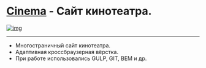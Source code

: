 # [Cinema](https://lyu-chunkwo.github.io/cinematica/dist/index.html) - Сайт кинотеатра.

[<img src="https://lyu-chunkwo.github.io/cinematica/dist/images/foreadme/cinema.JPG" alt="img">](https://lyu-chunkwo.github.io/cinematica/dist/index.html)


---
- Многостраничный сайт кинотеатра.
- Адаптивная кроссбраузерная вёрстка.
- При работе использовались GULP, GIT, BEM и др.

